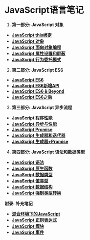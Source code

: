 # JavaScript语言笔记

1. **第一部分: JavaScript 对象**
+ **[JavaScript this绑定](./Notes/JavaScript%20this%E7%BB%91%E5%AE%9A.md)**
+ **[JavaScript 对象](./Notes/JavaScript%20%E5%AF%B9%E8%B1%A1.md)**
+ **[JavaScript 面向对象编程](./Notes/JavaScript%20%E9%9D%A2%E5%90%91%E5%AF%B9%E8%B1%A1%E7%BC%96%E7%A8%8B.md)**
+ **[JavaScript 属性设置和屏蔽](./Notes/JavaScript%20%E5%B1%9E%E6%80%A7%E8%AE%BE%E7%BD%AE%E5%92%8C%E5%B1%8F%E8%94%BD.md)**
+ **[JavaScript 行为委托模式](./Notes/JavaScript%20%E8%A1%8C%E4%B8%BA%E5%A7%94%E6%89%98%E6%A8%A1%E5%BC%8F.md)**

2. **第二部分: JavaScript ES6**
+ **[JavaScript ES6](./Notes/JavaScript%20ES6.md)**
+ **[JavaScript ES6新增API](./Notes/JavaScript%20ES6%E6%96%B0%E5%A2%9EAPI.md)**
+ **[JavaScript ES6 & Beyond](./Notes/JavaScript%20ES6%20%26%20Beyond.md)**
+ **[JavaScript ES6之后](./Notes/JavaScript%20ES6%E4%B9%8B%E5%90%8E.md)**

3. **第三部分: JavaScript 异步流程**
+ **[JavaScript 程序性能](./Notes/JavaScript%20%E7%A8%8B%E5%BA%8F%E6%80%A7%E8%83%BD.md)**
+ **[JavaScript 异步与性能](./Notes/JavaScript%20%E5%BC%82%E6%AD%A5%E4%B8%8E%E6%80%A7%E8%83%BD.md)**
+ **[JavaScript Promise](./Notes/JavaScript%20Promise.md)**
+ **[JavaScript 生成器和迭代器](./Notes/JavaScript%20%E7%94%9F%E6%88%90%E5%99%A8%E5%92%8C%E8%BF%AD%E4%BB%A3%E5%99%A8.md)**
+ **[JavaScript 生成器+Promise](./Notes/JavaScript%20%E7%94%9F%E6%88%90%E5%99%A8%2BPromise.md)**

4. **第四部分: JavaScript 语法和数据类型**
+ **[JavaScript 语法](./Notes/JavaScript%20%E8%AF%AD%E6%B3%95.md)**
+ **[JavaScript 原生函数](./Notes/JavaScript%20%E5%8E%9F%E7%94%9F%E5%87%BD%E6%95%B0.md)** 
+ **[JavaScript 数据类型](./Notes/JavaScript%20%E6%95%B0%E6%8D%AE%E7%B1%BB%E5%9E%8B.md)**
+ **[JavaScript 值类型](./Notes/JavaScript%20%E5%80%BC%E7%B1%BB%E5%9E%8B.md)**
+ **[JavaScript 数据结构](./Notes/JavaScript%20%E6%95%B0%E6%8D%AE%E7%BB%93%E6%9E%84.md)**
+ **[JavaScript 强制类型转换](./Notes/JavaScript%20%E5%BC%BA%E5%88%B6%E7%B1%BB%E5%9E%8B%E8%BD%AC%E6%8D%A2.md)**

**附录: 补充笔记**
+ **[混合环境下的JavaScript](./Notes/%E6%B7%B7%E5%90%88%E7%8E%AF%E5%A2%83%E4%B8%8B%E7%9A%84JavaScript.md)**
+ **[JavaScript 正则表达式](./Notes/JavaScript%20%E6%AD%A3%E5%88%99%E8%A1%A8%E8%BE%BE%E5%BC%8F.md)**
+ **[JavaScript 模块](./Notes/JavaScript%20%E6%A8%A1%E5%9D%97.md)**
+ **[JavaScript 事件](./Notes/JavaScript%20%E4%BA%8B%E4%BB%B6.md)**
